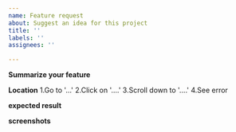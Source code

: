 ```yaml
---
name: Feature request
about: Suggest an idea for this project
title: ''
labels: ''
assignees: ''

---
```


**Summarize your feature**


**Location**
1.Go to '...'
2.Click on '....'
3.Scroll down to '....'
4.See error

**expected result**


**screenshots**
